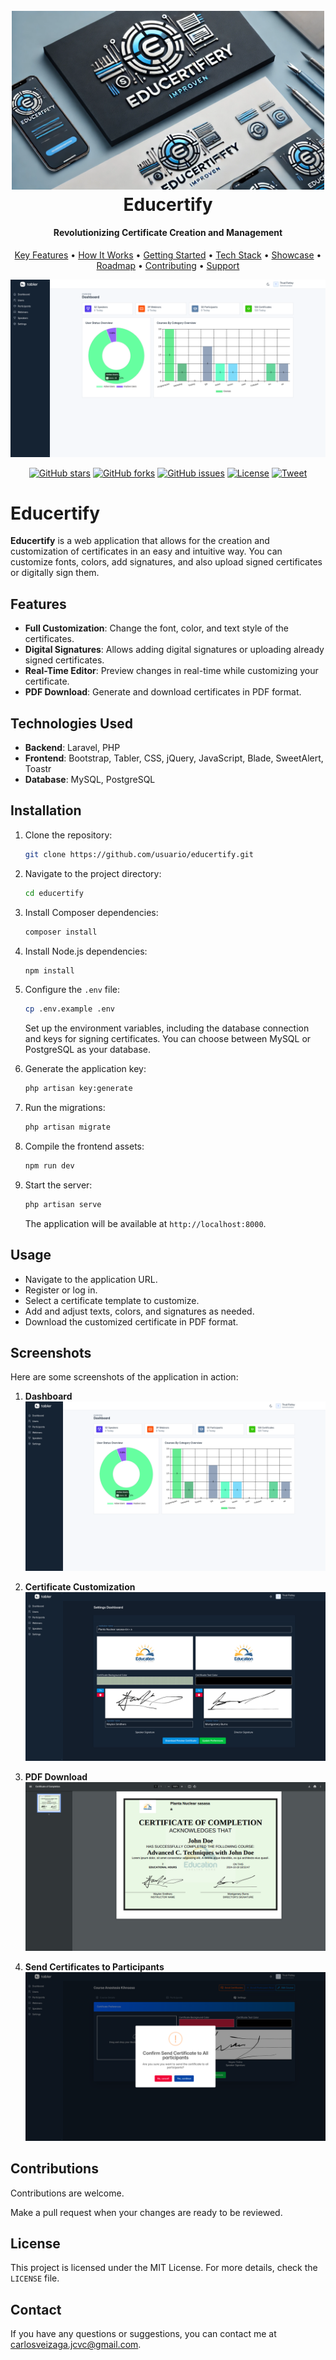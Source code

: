 <h1 align="center">
  <br>
  <img src="screenshots/educertify.webp" alt="Educertify" width="500">
  <br>
  Educertify
  <br>
</h1>
<h4 align="center">Revolutionizing Certificate Creation and Management</h4>
<p align="center">
  <a href="#key-features">Key Features</a> •
  <a href="#how-it-works">How It Works</a> •
  <a href="#getting-started">Getting Started</a> •
  <a href="#tech-stack">Tech Stack</a> •
  <a href="#showcase">Showcase</a> •
  <a href="#roadmap">Roadmap</a> •
  <a href="#contributing">Contributing</a> •
  <a href="#support">Support</a>
</p>
<p align="center">
  <img src="screenshots/1.png" alt="Educertify Demo">
</p>
<p align="center">
  <a href="https://github.com/carlosJCVC/EduCertify/stargazers"><img src="https://img.shields.io/github/stars/carlosJCVC/Educertify" alt="GitHub stars"></a>
  <a href="https://github.com/carlosJCVC/EduCertify/network"><img src="https://img.shields.io/github/forks/carlosJCVC/Educertify" alt="GitHub forks"></a>
  <a href="https://github.com/carlosJCVC/EduCertify/issues"><img src="https://img.shields.io/github/issues/carlosJCVC/Educertify" alt="GitHub issues"></a>
  <a href="https://github.com/carlosJCVC/EduCertify/blob/master/LICENSE"><img src="https://img.shields.io/github/license/carlosJCVC/Educertify" alt="License"></a>
  <a href="https://twitter.com/intent/tweet?text=Check%20out%20Educertify!%20https://github.com/carlosJCVC/EduCertify"><img src="https://img.shields.io/twitter/url?style=social&url=https%3A%2F%2Fgithub.com%2FcarlosJCVC%2FEducertify" alt="Tweet"></a>
</p>

# Educertify

**Educertify** is a web application that allows for the creation and customization of certificates in an easy and intuitive way. You can customize fonts, colors, add signatures, and also upload signed certificates or digitally sign them.

## Features

- **Full Customization**: Change the font, color, and text style of the certificates.
- **Digital Signatures**: Allows adding digital signatures or uploading already signed certificates.
- **Real-Time Editor**: Preview changes in real-time while customizing your certificate.
- **PDF Download**: Generate and download certificates in PDF format.

## Technologies Used

- **Backend**: Laravel, PHP
- **Frontend**: Bootstrap, Tabler, CSS, jQuery, JavaScript, Blade, SweetAlert, Toastr
- **Database**: MySQL, PostgreSQL


## Installation

1. Clone the repository:

   ```bash
   git clone https://github.com/usuario/educertify.git
   ```

2. Navigate to the project directory:

   ```bash
   cd educertify
   ```

3. Install Composer dependencies:

   ```bash
   composer install
   ```

4. Install Node.js dependencies:

   ```bash
   npm install
   ```

5. Configure the `.env` file:

   ```bash
   cp .env.example .env
   ```
   Set up the environment variables, including the database connection and keys for signing certificates. You can choose between MySQL or PostgreSQL as your database.

6. Generate the application key:

   ```bash
   php artisan key:generate
   ```

7. Run the migrations:

   ```bash
   php artisan migrate
   ```

8. Compile the frontend assets:

   ```bash
   npm run dev

9. Start the server:

   ```bash
   php artisan serve
   ```

   The application will be available at `http://localhost:8000`.

## Usage

- Navigate to the application URL.
- Register or log in.
- Select a certificate template to customize.
- Add and adjust texts, colors, and signatures as needed.
- Download the customized certificate in PDF format.

## Screenshots

Here are some screenshots of the application in action:

1. **Dashboard**
   ![Dashboard Screenshot](screenshots/1.png)

2. **Certificate Customization**
   ![Certificate Customization Screenshot](screenshots/15.png)

3. **PDF Download**
   ![PDF Download Screenshot](screenshots/17.png)

4. **Send Certificates to Participants**
   ![Send Certificate Email](screenshots/24.png)

## Contributions

Contributions are welcome.

Make a pull request when your changes are ready to be reviewed.

## License

This project is licensed under the MIT License. For more details, check the `LICENSE` file.

## Contact

If you have any questions or suggestions, you can contact me at [carlosveizaga.jcvc@gmail.com](mailto:carlosveizaga.jcvc@gmail.com).
